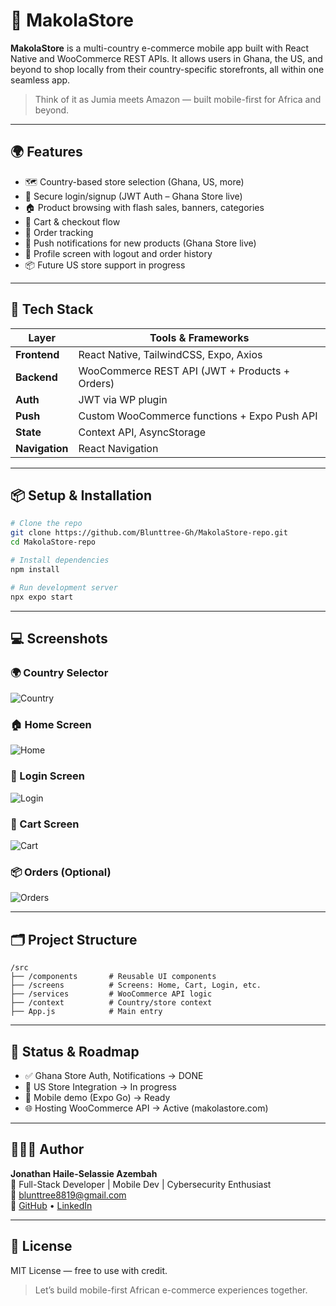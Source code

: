 # 🛒 MakolaStore

**MakolaStore** is a multi-country e-commerce mobile app built with React Native and WooCommerce REST APIs. It allows users in Ghana, the US, and beyond to shop locally from their country-specific storefronts, all within one seamless app.

> Think of it as Jumia meets Amazon — built mobile-first for Africa and beyond.

---

## 🌍 Features

- 🗺️ Country-based store selection (Ghana, US, more)
- 🔐 Secure login/signup (JWT Auth – Ghana Store live)
- 🏠 Product browsing with flash sales, banners, categories
- 🛒 Cart & checkout flow
- 🚚 Order tracking
- 📱 Push notifications for new products (Ghana Store live)
- 👤 Profile screen with logout and order history
- 📦 Future US store support in progress

---

## 🧰 Tech Stack

| Layer        | Tools & Frameworks                          |
|--------------|----------------------------------------------|
| **Frontend** | React Native, TailwindCSS, Expo, Axios       |
| **Backend**  | WooCommerce REST API (JWT + Products + Orders) |
| **Auth**     | JWT via WP plugin                            |
| **Push**     | Custom WooCommerce functions + Expo Push API |
| **State**    | Context API, AsyncStorage                    |
| **Navigation** | React Navigation                          |

---

## 📦 Setup & Installation

```bash
# Clone the repo
git clone https://github.com/Blunttree-Gh/MakolaStore-repo.git
cd MakolaStore-repo

# Install dependencies
npm install

# Run development server
npx expo start
```

---

## 💻 Screenshots

### 🌍 Country Selector  
![Country](./makola-country.jpg)

### 🏠 Home Screen  
![Home](./makola-home.jpg)

### 🔐 Login Screen  
![Login](./makola-login.jpg)

### 🛒 Cart Screen  
![Cart](./makola-cart.jpg)

### 📦 Orders (Optional)  
![Orders](./makola-orders.jpg)

---

## 🗂 Project Structure

```
/src
├── /components       # Reusable UI components
├── /screens          # Screens: Home, Cart, Login, etc.
├── /services         # WooCommerce API logic
├── /context          # Country/store context
├── App.js            # Main entry
```

---

## 🚧 Status & Roadmap

- ✅ Ghana Store Auth, Notifications → DONE
- 🧪 US Store Integration → In progress
- 📱 Mobile demo (Expo Go) → Ready
- 🌐 Hosting WooCommerce API → Active (makolastore.com)

---

## 🙋🏽‍♂️ Author

**Jonathan Haile-Selassie Azembah**  
💼 Full-Stack Developer | Mobile Dev | Cybersecurity Enthusiast  
📧 blunttree8819@gmail.com  
🔗 [GitHub](https://github.com/Blunttree-Gh) • [LinkedIn](https://linkedin.com/in/agambah)

---

## 📄 License

MIT License — free to use with credit.

> Let’s build mobile-first African e-commerce experiences together.
